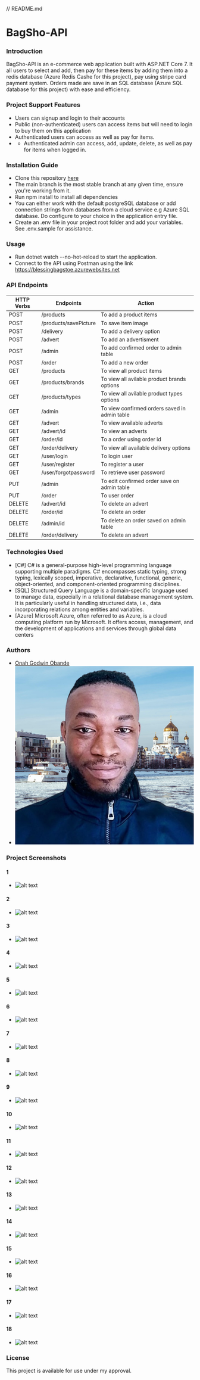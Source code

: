 // README.md
# BagSho-API 
### Introduction
BagSho-API  is an e-commerce web application built with ASP.NET Core 7. It all users to select and add, then pay for these items by adding them into a redis database (Azure Redis Cashe for this project), pay using stripe card payment system. Orders made are save in an SQL database (Azure SQL database for this project) with ease and efficiency.
### Project Support Features
* Users can signup and login to their accounts
* Public (non-authenticated) users can access items but will need to login to buy them on this application
* Authenticated users can access as well as pay for items.
* * Authenticated admin can access, add, update, delete, as well as pay for items when logged in.
### Installation Guide
* Clone this repository [here](https://github.com/GodwinOnah/BlessingAPI.git)
* The main branch is the most stable branch at any given time, ensure you're working from it.
* Run npm install to install all dependencies
* You can either work with the default postgreSQL database or add connection strings from databases from a cloud service e.g  Azure SQL database. Do configure to your choice in the application entry file.
* Create an .env file in your project root folder and add your variables. See .env.sample for assistance.
### Usage
* Run dotnet watch --no-hot-reload to start the application.
* Connect to the API using Postman using the link https://blessingbagstoe.azurewebsites.net
### API Endpoints
| HTTP Verbs | Endpoints | Action |
| --- | --- | --- |
| POST | /products | To add a product items |
| POST | /products/savePicture | To save item image |
| POST | /delivery | To add a delivery option 
| POST | /advert | To add an advertisment |
| POST | /admin | To add confirmed order to admin table |
| POST | /order | To add a new order |
| GET | /products | To view all product items |
| GET | /products/brands | To view all avilable product brands options |
| GET | /products/types | To view all avilable product types options |
| GET | /admin | To view confirmed orders saved in admin table |
| GET | /advert | To view available adverts |
| GET | /advert/id | To view an adverts |
| GET | /order/id | To a order using order id |
| GET | /order/delivery | To view all available delivery options |
| GET | /user/login | To login user |
| GET | /user/register | To register a user |
| GET | /user/forgotpassword | To retrieve user password |
| PUT | /admin | To edit confirmed order save on admin table |
| PUT | /order | To user order |
| DELETE | /advert/id | To delete an advert |
| DELETE | /order/id | To delete an order |
| DELETE | /admin/id | To delete an order saved on admin table |
| DELETE | /order/delivery | To delete an advert |
### Technologies Used
* [C#] C# is a general-purpose high-level programming language supporting multiple paradigms. C# encompasses static typing, strong typing, lexically scoped, imperative, declarative, functional, generic, object-oriented, and component-oriented programming disciplines.
* [SQL] Structured Query Language is a domain-specific language used to manage data, especially in a relational database management system. It is particularly useful in handling structured data, i.e., data incorporating relations among entities and variables.
*  [Azure] Microsoft Azure, often referred to as Azure, is a cloud computing platform run by Microsoft. It offers access, management, and the development of applications and services through global data centers
### Authors
* [Onah Godwin Obande](https://godwinportfolio.azurewebsites.net)
* ![alt text](https://github.com/GodwinOnah/BlessingAPI/blob/main/API/files/Author/godwin-onah.png?raw=true)
### Project Screenshots
#### 1
* ![alt text](https://github.com/GodwinOnah/BlessingAPI/blob/main/API/files/projectPictures/image1.jpeg?raw=true)
#### 2
* ![alt text](https://github.com/GodwinOnah/BlessingAPI/blob/main/API/files/projectPictures/image2.jpeg?raw=true)
#### 3
* ![alt text](https://github.com/GodwinOnah/BlessingAPI/blob/main/API/files/projectPictures/image3.jpeg?raw=true)
#### 4
* ![alt text](https://github.com/GodwinOnah/BlessingAPI/blob/main/API/files/projectPictures/image3.jpeg?raw=true)
#### 5
* ![alt text](https://github.com/GodwinOnah/BlessingAPI/blob/main/API/files/projectPictures/image5.jpeg?raw=true)
#### 6
* ![alt text](https://github.com/GodwinOnah/BlessingAPI/blob/main/API/files/projectPictures/image6.jpeg?raw=true)
#### 7
* ![alt text](https://github.com/GodwinOnah/BlessingAPI/blob/main/API/files/projectPictures/image7.jpeg?raw=true)
#### 8
* ![alt text](https://github.com/GodwinOnah/BlessingAPI/blob/main/API/files/projectPictures/image8.jpeg?raw=true)
#### 9
* ![alt text](https://github.com/GodwinOnah/BlessingAPI/blob/main/API/files/projectPictures/image9.jpeg?raw=true)
#### 10
* ![alt text](https://github.com/GodwinOnah/BlessingAPI/blob/main/API/files/projectPictures/image10.jpeg?raw=true)
#### 11
* ![alt text](https://github.com/GodwinOnah/BlessingAPI/blob/main/API/files/projectPictures/image11.jpeg?raw=true)
#### 12
* ![alt text](https://github.com/GodwinOnah/BlessingAPI/blob/main/API/files/projectPictures/image12.jpeg?raw=true)
#### 13
* ![alt text](https://github.com/GodwinOnah/BlessingAPI/blob/main/API/files/projectPictures/image13.jpeg?raw=true)
#### 14
* ![alt text](https://github.com/GodwinOnah/BlessingAPI/blob/main/API/files/projectPictures/image14.jpeg?raw=true)
#### 15
* ![alt text](https://github.com/GodwinOnah/BlessingAPI/blob/main/API/files/projectPictures/image15.jpeg?raw=true)
#### 16
* ![alt text](https://github.com/GodwinOnah/BlessingAPI/blob/main/API/files/projectPictures/image16.jpeg?raw=true)
#### 17
* ![alt text](https://github.com/GodwinOnah/BlessingAPI/blob/main/API/files/projectPictures/image17.jpeg?raw=true)
#### 18
* ![alt text](https://github.com/GodwinOnah/BlessingAPI/blob/main/API/files/projectPictures/image18.jpeg?raw=true)
### License
This project is available for use under my approval.

